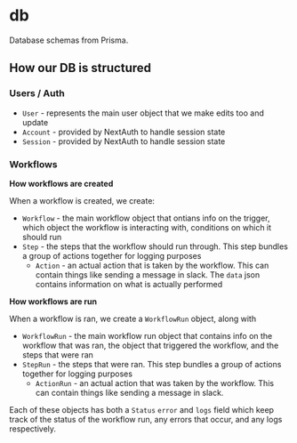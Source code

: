 # db

Database schemas from Prisma.

## How our DB is structured
### Users / Auth
- `User` - represents the main user object that we make edits too and update
- `Account` - provided by NextAuth to handle session state
- `Session` - provided by NextAuth to handle session state

### Workflows

**How workflows are created**

When a workflow is created, we create:
- `Workflow` - the main workflow object that ontians info on the trigger, which object the workflow is interacting with, conditions on which it should run
- `Step` - the steps that the workflow should run through. This step bundles a group of actions together for logging purposes
  - `Action` - an actual action that is taken by the workflow. This can contain things like sending a message in slack. The `data` json contains information on what is actually performed


**How workflows are run**

When a workflow is ran, we create a `WorkflowRun` object, along with 
- `WorkflowRun` - the main workflow run object that contains info on the workflow that was ran, the object that triggered the workflow, and the steps that were ran
- `StepRun` - the steps that were ran. This step bundles a group of actions together for logging purposes
  - `ActionRun` - an actual action that was taken by the workflow. This can contain things like sending a message in slack.

Each of these objects has both a `Status` `error` and `logs` field which keep track of the status of the workflow run, any errors that occur, and any logs respectively.

